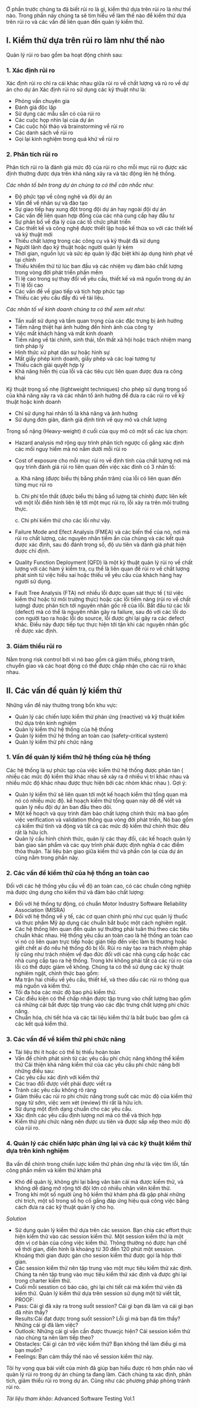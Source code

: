 Ở phần trước chúng ta đã biết rủi ro là gì, kiểm thử dựa trên rủi ro là như thế nào. Trong phần này chúng ta sẽ tìm hiểu về làm thế nào để kiểm thử dựa trên rủi ro và các vấn đề liên quan đến quản lý kiểm thử.
## I. Kiểm thử dựa trên rủi ro làm như thế nào
Quản lý rủi ro bao gồm ba hoạt động chính sau:
### 1. Xác định rủi ro
Xác định rủi ro chỉ ra cái khác nhau giữa rủi ro về chất lượng và rủ ro về dự án cho dự án
Xác định rủi ro sử dụng các kỹ thuật như là:
* Phỏng vấn chuyên gia
* Đánh giá độc lập
* Sử dụng các mẫu sẵn có của rủi ro
* Các cuộc họp nhìn lại của dự án
* Các cuộc hội thảo và brainstorming về rủi ro 
* Các danh sách về rủi ro
* Gọi lại kinh nghiệm trong quá khứ về rủi ro

### 2. Phân tích rủi ro
Phân tích rủi ro là đánh giá mức độ của rủi ro cho mỗi mục rủi ro được xác định thường được dựa trên khả năng xảy ra và tác động lên hệ thống.

*Các nhân tố bên trong dự án chúng ta có thể cân nhắc như*:
* Độ phức tạp về công nghệ và đội dự án
* Vấn đề về nhân sự và đào tạo
* Sự giao tiếp hay xung đột trong đội dự án hay ngoài đội dự án
* Các vấn để liên quan hợp đồng của các nhà cung cấp hay đầu tư
* Sự phân bố về địa lý của các tổ chức phát triển
* Các thiết kế và công nghệ được thiết lập hoặc kế thừa so với các thiết kế và kỹ thuật mới
* Thiếu chất lượng trong các công cụ và kỹ thuật đã sử dụng
* Người lãnh đạo kỹ thuật hoặc người quản lý kém
* Thời gian, nguồn lực và sức ép quản lý đặc biệt khi áp dụng hình phạt về tại chính
* Thiếu khiểm thử từ lúc ban đầu và các nhiệm vụ đảm bảo chất lượng trong vòng đời phát triển phần mềm
* Tỉ lệ cao trong sự thay đổi về yêu cầu, thiết kế và mã nguồn trong dự án
* Tỉ lệ lỗi cao
* Các vấn đề về giao tiếp và tích hợp phức tạp
* Thiếu các yêu cầu đầy đủ về tài liệu.

*Các nhân tố về kinh doanh chúng ta có thể xem xét như*: 
* Tần xuất sử dụng và tầm quan trọng của các đặc trưng bị ảnh hưởng
* Tiềm năng thiệt hại ảnh hưởng đến hình ảnh của công ty
* Việc mất khách hàng và mất kinh doanh
* Tiềm năng về tài chính, sinh thái, tổn thất xã hội hoặc trách nhiệm mang tính pháp lý
* Hình thức xử phạt dân sự hoặc hình sự
* Mất giấy phép kinh doanh, giấy phép và các loại tương tự
* Thiếu cách giải quyết hợp lý
* Khả năng hiển thị của lỗi và các tiêu cực liên quan được đưa ra công khai

Kỹ thuật trọng số nhẹ (lightweight techniques) cho phép sử dụng trọng số của khả năng xảy ra và các nhân tố ảnh hưởng để đưa ra các rủi ro về kỹ thuật hoặc kinh doanh
* Chỉ sử dụng hai nhân tố là khả năng và ảnh hưởng
* Sử dụng đơn giản, đánh giá định tính về quy mô và chất lượng

Trọng số nặng (Heavy-weight) ở cuối của quy mô có một số các lựa chọn:
* Hazard analysis mở rộng quy trình phân tích ngược cố gắng xác định các mối nguy hiểm mà nó nằm dưới mỗi rủi ro
* Cost of exposure cho mỗi mục rủi ro về định tính của chất lượng nơi mà quy trình đánh giá rủi ro liên quan đến việc xác đinh có 3 nhân tố:

    a. Khả năng (được biểu thị bằng phần trăm) của lỗi có liên quan đến từng mục rủi ro
    
    b. Chi phí tổn thất (được biểu thị bằng số lượng tài chính) được liên kết với một lỗi điển hình liên lệ tới một mục rủi ro, lỗi xảy ra trên môi trường thực.
    
    c. Chi phí kiểm thử cho các lỗi như vậy.
* Failure Mode and Efect Analysis (FMEA) và các biến thể của nó, nơi mà rủi ro chất lượng, các nguyên nhân tiềm ẩn của chúng và các kết quả được xác định, sau đó đánh trọng số, độ ưu tiên và đánh giá phát hiện được chỉ định.
* Quality Function Deployment (QFD) là một kỹ thuật quản lý rủi ro về chất lượng với các hàm ý kiểm tra, cụ thể là liên quan đế rủi ro về chất lượng phát sinh từ việc hiểu sai hoặc thiếu về yêu cầu của khách hàng hay người sử dụng.
* Fault Tree Analysis (FTA) nơi nhiều lỗi được quan sát thực tế ( từ việc kiểm thử hoặc từ môi trường thực) hoặc các lỗi tiềm năng (rủi ro về chất lượng) được phân tích tới nguyên nhân gốc rễ của lỗi. Bắt đầu từ các lỗi (defect) mà có thể là nguyên nhân gây ra failure, sau đó với các lỗi do con người tạo ra hoặc lỗi do source, lỗi được ghi lại gây ra các defect khác. Điều này được tiếp tục thực hiện tới tận khi các nguyên nhân gốc rễ được xác định.

### 3. Giảm thiểu rủi ro

Nằm trong risk control bởi vì nó bao gồm cả giảm thiểu, phòng tránh, chuyển giao và các hoạt động có thể được chấp nhận cho các rủi ro khác nhau.

## II. Các vấn đề quản lý kiểm thử

Những vấn đề này thường trong bốn khu vực:
* Quản lý các chiến lược kiểm thử phản ứng (reactive) và kỹ thuật kiểm thử dựa trên kinh nghiệm
* Quản lý kiểm thử hệ thống của hệ thống
* Quản lý kiểm thử hệ thống an toàn cao (safety-critical system)
* Quản lý kiểm thử phi chức năng

### 1. Vấn đề quản lý kiểm thử hệ thống của hệ thống

Các hệ thống là sự phức tạp của việc kiểm thử hệ thống được phân tán ( nhiều các mức độ kiểm thử khác nhau sẽ xảy ra ở nhiều vị trí khác nhau và nhiều mức độ khác nhau được thực hiện bởi các nhóm khác nhau ).
Gợi ý:
* Quản lý kiểm thử sẽ liên quan tới một kế hoạch kiểm thử tổng quan mà nó có nhiều mức độ. kế hoạch kiểm thử tổng quan này dễ để viết và quản lý nếu đội dự án ban đầu theo dõi.
* Một kế hoạch và quy trình đảm bảo chất lượng chính thức mà bao gồm việc verification và validation thông qua vòng đời phát triển, Nó bao gồm cả kiểm thử tĩnh và động và tất cả các mức độ kiểm thử chính thức đều rất là hữu ích.
* Quản lý cấu hình chính thức, quản lý các thay đổi, các kế hoạch quản lý bàn giao sản phẩm và các quy trình phải được định nghĩa ở các điểm thỏa thuận. Tài liệu bàn giao giữa kiểm thử và phần còn lại của dự án cũng nằm trong phần này.

### 2. Các vấn đề kiểm thử của hệ thống an toàn cao

Đối với các hệ thống yêu cầu về độ an toàn cao, có các chuẩn công nghiệp mà được ứng dụng cho kiểm thử và đảm bảo chất lượng:
* Đối với hệ thống tự động, có chuẩn Motor Industry Software Reliability Association (MISRA)
* Đối với hệ thống về y tế, các cơ quan chính phủ như cục quản lý thuốc và thực phẩm Mỹ áp dụng các chuẩn bắt buộc một cách nghiêm ngặt.
* Các hệ thống liên quan đến quân sự thường phải tuân thủ theo các tiêu chuẩn khác nhau.
Hệ thống yêu cầu an toàn cao là hệ thống an toàn cao vì nó có liên quan trực tiếp hoặc gián tiếp đến việc làm bị thương hoặc giết chết ai đó nếu hệ thống đó bị lỗi. Rủi ro này tạo ra trách nhiệm pháp lý cũng như trách nhiệm về đạo đức đối với các nhà cung cấp hoặc các nhà cung cấp tạo ra hệ thống. Trong khi không phải tất cả các rủi ro của lỗi có thể được giảm về không. Chúng ta có thể sử dụng các kỹ thuật nghiêm ngặt, chính thức bao gồm:
* Ma trận hai chiều về yêu cầu, thiết kế, và theo dấu các rủi ro thông qua mã nguồn và kiểm thử.
* Tối đa hóa các mức độ bao phủ kiểm thử.
* Các điều kiện có thể chấp nhận được tập trung vào chất lượng bao gồm cả những cái bắt được tập trung vào các đặc trưng chất lượng phi chức năng.
* Chuẩn hóa, chi tiết hóa và các tài liệu kiểm thử là bắt buộc bao gồm cả các kết quả kiểm thử.

### 3. Các vấn đề về kiểm thử phi chức năng
* Tài liệu thì ít hoặc có thể bị thiếu hoàn toàn
* Vấn đề chính phát sinh từ các yêu cầu phi chức năng không thể kiểm thử
Cải thiện khả năng kiểm thử của các yêu cầu phi chức năng bởi những điều sau:
* Các yêu cầu xác định với kiểm thử
* Các trao đổi được viết phải được viết ra
* Tránh các yêu cầu không rõ ràng
* Giảm thiểu các rủi ro phi chức năng trong suốt các mức độ của kiểm thử ngay từ sớm, việc xem xét (review) thì rất là hữu ích.
* Sử dụng một định dạng chuẩn cho các yêu cầu.
* Xác định các yêu cầu định lượng nơi mà có thể và thích hợp
* Kiểm thử phi chức năng nên được ưu tiên và được sắp xếp theo mức độ của rủi ro.

### 4. Quản lý các chiến lược phản ứng lại và các kỹ thuật kiểm thử dựa trên kinh nghiệm
Ba vấn đề chính trong chiến lược kiểm thử phản ứng như là việc tìm lỗi, tấn công phần mềm và kiểm thử khám phá
* Khó để quản lý, không ghi lại bằng văn bản cái mà được kiểm thử, và không dễ dàng mở rộng tới đội lớn có nhiều nhân viên kiểm thử.
* Trong khi một số người ủng hộ kiểm thử khám phá đã gặp phải những chỉ trích, một số trong số họ cố gắng đáp ứng hiệu quả công việc bằng cách đưa ra các kỹ thuật quản lý cho họ.

*Solution*
* Sử dụng quản lý kiểm thử dựa trên các session. Bạn chia các effort thực hiện kiểm thử vào các session kiểm thử. Một session kiểm thử là một đơn vị cơ bản của công việc kiểm thử. Thông thường nó được hạn chế về thời gian, điển hình là khoảng từ 30 đến 120 phút một session. Khoảng thời gian được gán cho sesion kiểm thử được gọi là hộp thời gian.
* Các session kiểm thử nên tập trung vào một mục tiêu kiểm thử xác định. Chúng ta nên tập trung vào mục tiêu kiểm thử xác định và được ghi lại trong charter kiểm thử.
* Cuối mỗi sesstion có báo cáo, ghi lại chi tiết cái mà kiểm thử viên đã kiểm thử.
Quản lý kiểm thử dựa trên session sử dụng một từ viết tắt, PROOF:
* Pass: Cái gì đã xảy ra trong suốt session? Cái gì bạn đã làm và cái gì bạn đã nhìn thấy?
* Results:Cái đạt được trong suốt session? Lỗi gì mà bạn đã tìm thấy? Những cái gì đã làm việc?
* Outlook: Những cái gì vẫn cần được thuwcjc hiện? Cái session kiểm thử nào chúng ta nên làm tiếp theo?
* Obstacles: Cái gì cản trở việc kiểm thử? Bạn không thể làm điều gì mà bạn muốn?
* Feelings: Bạn cảm thấy thế nào về session kiểm thử này.

Tôi hy vọng qua bài viết của mình đã giúp bạn hiểu được rõ hơn phần nào về quản lý rủi ro trong dự án chúng ta đang làm. Cách chúng ta xác định, phân tích, giảm thiểu rủi ro trong dự án. Cũng như các phương pháp phòng tránh rủi ro.

*Tài liệu tham khảo*: Advanced Software Testing Vol.1